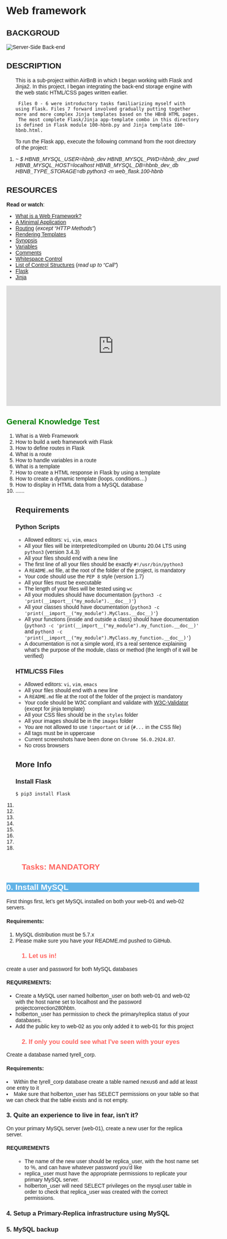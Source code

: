<!DOCTYPE html>
<html>
<head>
<h1>
 Web framework
</h1>
</head>
<body style="font-family: Verdana, Arial, sans-serif">
   <h2> BACKGROUD </h2>
   <img src="https://s3.amazonaws.com/intranet-projects-files/concepts/74/hbnb_step3.png" alt="Server-Side Back-end " />
   <h2> DESCRIPTION </h2>
   <p>
   <ol>
      This is a sub-project within AirBnB in which I began working with Flask and Jinja2.
      In this project, I began integrating the back-end storage engine with the web static HTML/CSS pages written earlier.

     Files 0 - 6 were introductory tasks familiarizing myself with using Flask. Files 7 forward involved gradually putting together more and more complex Jinja templates based on the HBnB HTML pages.
     The most complete Flask/Jinja app-template combo in this directory is defined in Flask module 100-hbnb.py and Jinja template 100-hbnb.html.

   To run the Flask app, execute the following command from the root directory of the project:
   <li><em>~ $ HBNB_MYSQL_USER=hbnb_dev HBNB_MYSQL_PWD=hbnb_dev_pwd HBNB_MYSQL_HOST=localhost HBNB_MYSQL_DB=hbnb_dev_db HBNB_TYPE_STORAGE=db python3 -m web_flask.100-hbnb</em></li>
  </ol>
   <h2> RESOURCES </h2>
    <p><strong>Read or watch</strong>:</p>

   <ul>
   <li><a href="/rltoken/64SQpOGx46Ljp0zFJchESg" title="What is a Web Framework?" target="_blank">What is a Web Framework?</a> </li>
   <li><a href="/rltoken/NopQlHIr9J_9OPX9XRgfvw" title="A Minimal Application" target="_blank">A Minimal Application</a> </li>
   <li><a href="/rltoken/cQiIhbSdIcg1Ao1MICseBg" title="Routing" target="_blank">Routing</a> (<em>except &ldquo;HTTP Methods&rdquo;</em>)</li>
   <li><a href="/rltoken/DBM65T59nySd0ZRlZZ0CXw" title="Rendering Templates" target="_blank">Rendering Templates</a> </li>
   <li><a href="/rltoken/5Y_A7XB9Qo1JeZgiSUq0yQ" title="Synopsis" target="_blank">Synopsis</a> </li>
   <li><a href="/rltoken/ITzobwYP1Lc4KqEUUcYCGw" title="Variables" target="_blank">Variables</a> </li>
   <li><a href="/rltoken/ykUFuQSE9KD1M7WGY-4v4w" title="Comments" target="_blank">Comments</a> </li>
   <li><a href="/rltoken/NMLZom50ZVOxQlgYW3rnuQ" title="Whitespace Control" target="_blank">Whitespace Control</a> </li>
   <li><a href="/rltoken/5AGhzIt0zSpPJh9SFysdMQ" title="List of Control Structures" target="_blank">List of Control Structures</a> (<em>read up to &ldquo;Call&rdquo;</em>)</li>
   <li><a href="/rltoken/VJs151_hsE9g7Cw-Pz5bVg" title="Flask" target="_blank">Flask</a> </li>
   <li><a href="/rltoken/2y_hunzGCCvSot06EW67UQ" title="Jinja" target="_blank">Jinja</a> </li>
   </ul>
  </p>
  <iframe width="560" height="315" src="https://www.youtube.com/embed/videoseries?si=F7-vdjIipfoZVexI&amp;list=PL-osiE80TeTs4UjLw5MM6OjgkjFeUxCYH" title="YouTube video player" frameborder="0" allow="accelerometer; autoplay; clipboard-write; encrypted-media; gyroscope; picture-in-picture; web-share" allowfullscreen></iframe>
   <div data-react-class="videos/PlayerLibrary" data-react-props="{&quot;canManageVideos&quot;:false,&quot;videos&quot;:[{&quot;description&quot;:&quot;\u003cp\u003eWeb framework Flask in Python with Jinja\u003c/p\u003e\n&quot;,&quot;id&quot;:39,&quot;poster&quot;:&quot;https://hbtn-vod-input-prod.s3-accelerate.amazonaws.com/ALX/da28ac39534684d31cf0b30279a1510cd9a61e081cb9305fa1c8bb7fead2e121/da28ac39534684d31cf0b30279a1510cd9a61e081cb9305fa1c8bb7fead2e121.jpg?response-content-disposition=attachment%3B\u0026X-Amz-Algorithm=AWS4-HMAC-SHA256\u0026X-Amz-Credential=AKIARDDGGGOUSBVO6H7D%2F20231019%2Fus-east-1%2Fs3%2Faws4_request\u0026X-Amz-Date=20231019T085559Z\u0026X-Amz-Expires=14400\u0026X-Amz-SignedHeaders=host\u0026X-Amz-Signature=29d9c98c87885a090410c38916c46082348c1f40fe346f184b91ebdfb2dae1b7&quot;,&quot;shortDescription&quot;:&quot;Web framework Flask in Python with Jinja&quot;,&quot;source&quot;:&quot;/video_releases/39.m3u8&quot;,&quot;title&quot;:&quot;Python: Flask the web framework&quot;}]}" data-react-cache-id="videos/PlayerLibrary-0"></div>

   <h2 style="color: green; round-color:RED ">
        General Knowledge Test 
   </h2>
   <ol>
   <li>What is a Web Framework</li>
   <li>How to build a web framework with Flask</li>
   <li>How to define routes in Flask</li>
   <li>What is a route</li>
   <li>How to handle variables in a route</li>
   <li>What is a template</li>
   <li>How to create a HTML response in Flask by using a template</li>
   <li>How to create a dynamic template (loops, conditions…)</li>
   <li>How to display in HTML data from a MySQL database</li>
   <li>   ......    </li>

   <h2>Requirements</h2>

   <h3>Python Scripts</h3>

   <ul>
   <li>Allowed editors: <code>vi</code>, <code>vim</code>, <code>emacs</code></li>
   <li>All your files will be interpreted/compiled on Ubuntu 20.04 LTS using <code>python3</code> (version 3.4.3)</li>
   <li>All your files should end with a new line</li>
   <li>The first line of all your files should be exactly <code>#!/usr/bin/python3</code></li>
<li>A <code>README.md</code> file, at the root of the folder of the project, is mandatory</li>
<li>Your code should use the <code>PEP 8</code> style (version 1.7)</li>
<li>All your files must be executable</li>
<li>The length of your files will be tested using <code>wc</code></li>
<li>All your modules should have documentation (<code>python3 -c &#39;print(__import__(&quot;my_module&quot;).__doc__)&#39;</code>)</li>
<li>All your classes should have documentation (<code>python3 -c &#39;print(__import__(&quot;my_module&quot;).MyClass.__doc__)&#39;</code>)</li>
<li>All your functions (inside and outside a class) should have documentation (<code>python3 -c &#39;print(__import__(&quot;my_module&quot;).my_function.__doc__)&#39;</code> and <code>python3 -c &#39;print(__import__(&quot;my_module&quot;).MyClass.my_function.__doc__)&#39;</code>)</li>
<li>A documentation is not a simple word, it&rsquo;s a real sentence explaining what&rsquo;s the purpose of the module, class or method (the length of it will be verified)</li>
</ul>

<h3>HTML/CSS Files</h3>

<ul>
<li>Allowed editors: <code>vi</code>, <code>vim</code>, <code>emacs</code></li>
<li>All your files should end with a new line</li>
<li>A <code>README.md</code> file at the root of the folder of the project is mandatory</li>
<li>Your code should be W3C compliant and validate with <a href="/rltoken/_bfSTiq2t4otmyPespKhEg" title="W3C-Validator" target="_blank">W3C-Validator</a> (except for jinja template)</li>
<li>All your CSS files should be in the <code>styles</code> folder</li>
<li>All your images should be in the <code>images</code> folder</li>
<li>You are not allowed to use <code>!important</code> or <code>id</code> (<code>#...</code> in the CSS file)</li>
<li>All tags must be in uppercase</li>
<li>Current screenshots have been done on <code>Chrome 56.0.2924.87</code>. </li>
<li>No cross browsers </li>
</ul>

<h2>More Info</h2>

<h3>Install Flask</h3>

<pre><code>$ pip3 install Flask
</code></pre>  
 <li></li>
  <li></li>
 <li></li>
 <li></li>
  <li></li>
   <li></li>
   <li></li>
   <li></li>
   </ol>

   <h2 style="color: #FF645F; margin-left: 40px">
	     Tasks: MANDATORY
	</h2>
  <h2 style="color: white; background-color:#61b3e7">
	     0. Install MySQL
  </h2>
  <p> 
   First things first, let’s get MySQL installed on both your web-01 and web-02 servers.
   <h4> Requirements: </h4>
   <ol>
   <li>MySQL distribution must be 5.7.x</li>
   <li>Please make sure you have your README.md pushed to GitHub.</li>
  </ol>
  </p>
  <h3 style="color: #FF645F; margin-left: 40px">
         1. Let us in!
  </h3>
  <p>
     create a user and password for both MySQL databases 
   <h4>REQUIREMENTS:</h4>
   <ul>
   <li> Create a MySQL user named holberton_user on both web-01 and web-02 with the host name set to localhost and the password projectcorrection280hbtn.</li>
   <li> holberton_user has permission to check the primary/replica status of your databases.</li>
   <li> Add the public key to web-02 as you only added it to web-01 for this project</li>
   </ul>
   <h3 style="color: #FF645F; margin-left: 40px">
         2. If only you could see what I've seen with your eyes
  </h3>
  <p>  
   Create a database named tyrell_corp.
  <h4> Requirements: </h4>
  <li> Within the tyrell_corp database create a table named nexus6 and add at least one entry to it</li>
  <li>Make sure that holberton_user has SELECT permissions on your table so that we can check that the table exists and is not empty. </li>
   </P>
 <h3> 3. Quite an experience to live in fear, isn't it? </h3>
 <p> On your primary MySQL server (web-01), create a new user for the replica server. </p>
 <h4> REQUIREMENTS </h4>
 <ol>
   <ul>
   <li>The name of the new user should be replica_user, with the host name set to %, and can have whatever password you’d like</li>
   <li>replica_user must have the appropriate permissions to replicate your primary MySQL server.</li>
   <li>holberton_user will need SELECT privileges on the mysql.user table in order to check that replica_user was created with the correct permissions.</li>
  </ul>
  </ol>
 <h3>4. Setup a Primary-Replica infrastructure using MySQL</h3>

<h3> 5. MySQL backup </h3>

 </body>
</html>
